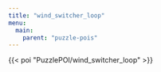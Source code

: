 ```yaml
---
title: "wind_switcher_loop"
menu:
  main:
    parent: "puzzle-pois"
---
```


{{< poi "PuzzlePOI/wind_switcher_loop" >}}
